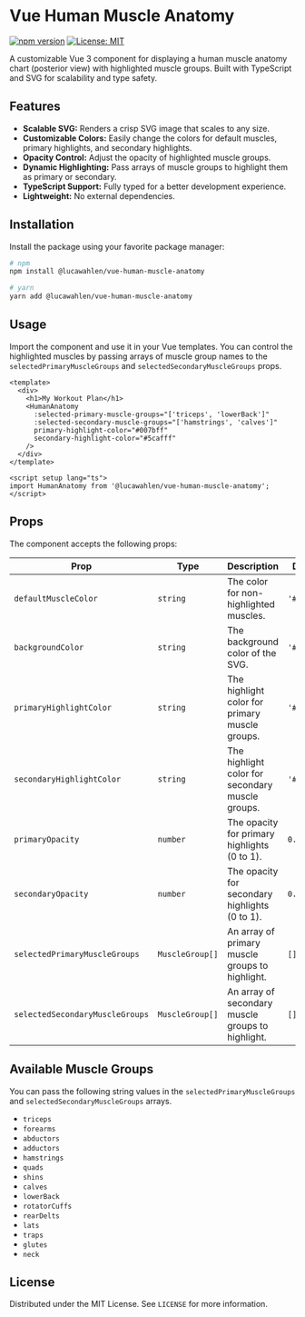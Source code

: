 # Vue Human Muscle Anatomy

[![npm version](https://badge.fury.io/js/%40lucawahlen%2Fvue-human-muscle-anatomy.svg)](https://badge.fury.io/js/%40lucawahlen%2Fvue-human-muscle-anatomy)
[![License: MIT](https://img.shields.io/badge/License-MIT-yellow.svg)](https://opensource.org/licenses/MIT)

A customizable Vue 3 component for displaying a human muscle anatomy chart (posterior view) with highlighted muscle groups. Built with TypeScript and SVG for scalability and type safety.

 <!-- Replace with a link to a GIF or screenshot of your component -->

## Features

*   **Scalable SVG:** Renders a crisp SVG image that scales to any size.
*   **Customizable Colors:** Easily change the colors for default muscles, primary highlights, and secondary highlights.
*   **Opacity Control:** Adjust the opacity of highlighted muscle groups.
*   **Dynamic Highlighting:** Pass arrays of muscle groups to highlight them as primary or secondary.
*   **TypeScript Support:** Fully typed for a better development experience.
*   **Lightweight:** No external dependencies.

## Installation

Install the package using your favorite package manager:

```bash
# npm
npm install @lucawahlen/vue-human-muscle-anatomy

# yarn
yarn add @lucawahlen/vue-human-muscle-anatomy
```

## Usage

Import the component and use it in your Vue templates. You can control the highlighted muscles by passing arrays of muscle group names to the `selectedPrimaryMuscleGroups` and `selectedSecondaryMuscleGroups` props.

```vue
<template>
  <div>
    <h1>My Workout Plan</h1>
    <HumanAnatomy
      :selected-primary-muscle-groups="['triceps', 'lowerBack']"
      :selected-secondary-muscle-groups="['hamstrings', 'calves']"
      primary-highlight-color="#007bff"
      secondary-highlight-color="#5cafff"
    />
  </div>
</template>

<script setup lang="ts">
import HumanAnatomy from '@lucawahlen/vue-human-muscle-anatomy';
</script>
```

## Props

The component accepts the following props:

| Prop                          | Type             | Description                                                | Default         |
| ----------------------------- | ---------------- | ---------------------------------------------------------- | --------------- |
| `defaultMuscleColor`          | `string`         | The color for non-highlighted muscles.                     | `'#1f1f1f'`     |
| `backgroundColor`             | `string`         | The background color of the SVG.                           | `'#000000'`     |
| `primaryHighlightColor`       | `string`         | The highlight color for primary muscle groups.             | `'#ff0000'`     |
| `secondaryHighlightColor`     | `string`         | The highlight color for secondary muscle groups.           | `'#ff0000'`     |
| `primaryOpacity`              | `number`         | The opacity for primary highlights (0 to 1).               | `0.5`           |
| `secondaryOpacity`            | `number`         | The opacity for secondary highlights (0 to 1).             | `0.2`           |
| `selectedPrimaryMuscleGroups` | `MuscleGroup[]`  | An array of primary muscle groups to highlight.            | `[]`            |
| `selectedSecondaryMuscleGroups`| `MuscleGroup[]` | An array of secondary muscle groups to highlight.          | `[]`            |

## Available Muscle Groups

You can pass the following string values in the `selectedPrimaryMuscleGroups` and `selectedSecondaryMuscleGroups` arrays.

*   `triceps`
*   `forearms`
*   `abductors`
*   `adductors`
*   `hamstrings`
*   `quads`
*   `shins`
*   `calves`
*   `lowerBack`
*   `rotatorCuffs`
*   `rearDelts`
*   `lats`
*   `traps`
*   `glutes`
*   `neck`

## License

Distributed under the MIT License. See `LICENSE` for more information.
